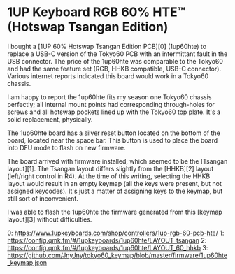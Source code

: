 # 1UP Keyboard RGB 60% HTE™ (Hotswap Tsangan Edition)

I bought a [1UP 60% Hotswap Tsangan Edition PCB][0] (1up60hte) to
replace a USB-C version of the Tokyo60 PCB with an intermittant fault
in the USB connector. The price of the 1up60hte was comparable to the
Tokyo60 and had the same feature set (RGB, HHKB compatible, USB-C
connector). Various internet reports indicated this board would work
in a Tokyo60 chassis.

I am happy to report the 1up60hte fits my season one Tokyo60 chassis
perfectly; all internal mount points had corresponding through-holes
for screws and all hotswap pockets lined up with the Tokyo60 top
plate. It's a solid replacement, physically. 

The 1up60hte board has a silver reset button located on the bottom
of the board, located near the space bar. This button is used to
place the board into DFU mode to flash on new firmware. 

The board arrived with firmware installed, which seemed to be the
[Tsangan layout][1]. The Tsangan layout differs slightly from the
[HHKB][2] layout (left/right control in R4). At the time of this
writing, selecting the HHKB layout would result in an empty keymap
(all the keys were present, but not assigned keycodes). It's just
a matter of assigning keys to the keymap, but still sort of inconvenient.

I was able to flash the 1up60hte the firmware generated from this
[keymap layout][3] without difficulties.


0: https://www.1upkeyboards.com/shop/controllers/1up-rgb-60-pcb-hte/
1: https://config.qmk.fm/#/1upkeyboards/1up60hte/LAYOUT_tsangan
2: https://config.qmk.fm/#/1upkeyboards/1up60hte/LAYOUT_60_hhkb
3: https://github.com/JnyJny/tokyo60_keymap/blob/master/firmware/1up60hte_keymap.json

